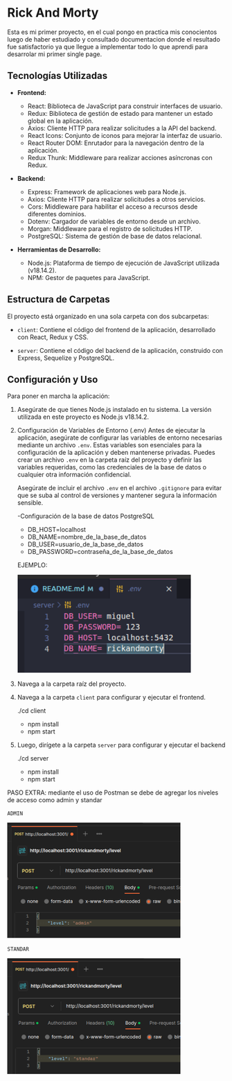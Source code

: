 # Rick And Morty

Esta es mi primer proyecto, en el cual pongo en practica mis conocientos luego de haber estudiado y consultado documentacion donde el resultado fue satisfactorio ya que llegue a implementar todo lo que aprendi para desarrolar mi primer single page.

## Tecnologías Utilizadas

- **Frontend:**

  - React: Biblioteca de JavaScript para construir interfaces de usuario.
  - Redux: Biblioteca de gestión de estado para mantener un estado global en la aplicación.
  - Axios: Cliente HTTP para realizar solicitudes a la API del backend.
  - React Icons: Conjunto de iconos para mejorar la interfaz de usuario.
  - React Router DOM: Enrutador para la navegación dentro de la aplicación.
  - Redux Thunk: Middleware para realizar acciones asíncronas con Redux.

- **Backend:**

  - Express: Framework de aplicaciones web para Node.js.
  - Axios: Cliente HTTP para realizar solicitudes a otros servicios.
  - Cors: Middleware para habilitar el acceso a recursos desde diferentes dominios.
  - Dotenv: Cargador de variables de entorno desde un archivo.
  - Morgan: Middleware para el registro de solicitudes HTTP.
  - PostgreSQL: Sistema de gestión de base de datos relacional.

- **Herramientas de Desarrollo:**
  - Node.js: Plataforma de tiempo de ejecución de JavaScript utilizada (v18.14.2).
  - NPM: Gestor de paquetes para JavaScript.

## Estructura de Carpetas

El proyecto está organizado en una sola carpeta con dos subcarpetas:

- `client`: Contiene el código del frontend de la aplicación, desarrollado con React, Redux y CSS.

- `server`: Contiene el código del backend de la aplicación, construido con Express, Sequelize y PostgreSQL.

## Configuración y Uso

Para poner en marcha la aplicación:

1. Asegúrate de que tienes Node.js instalado en tu sistema. La versión utilizada en este proyecto es Node.js v18.14.2.

2. Configuración de Variables de Entorno (.env)
   Antes de ejecutar la aplicación, asegúrate de configurar las variables de entorno necesarias mediante un archivo `.env`. Estas variables son esenciales para la configuración de la aplicación y deben mantenerse privadas. Puedes crear un archivo `.env` en la carpeta raíz del proyecto y definir las variables requeridas, como las credenciales de la base de datos o cualquier otra información confidencial.

   Asegúrate de incluir el archivo `.env` en el archivo `.gitignore` para evitar que se suba al control de versiones y mantener segura la información sensible.

   -Configuración de la base de datos PostgreSQL

   - DB_HOST=localhost
   - DB_NAME=nombre_de_la_base_de_datos
   - DB_USER=usuario_de_la_base_de_datos
   - DB_PASSWORD=contraseña_de_la_base_de_datos

   EJEMPLO:

   <img src="./client/src/image/env.png" width='400px'/><br>

3. Navega a la carpeta raíz del proyecto.

4. Navega a la carpeta `client` para configurar y ejecutar el frontend.

   ./cd client

   - npm install
   - npm start

5. Luego, dirígete a la carpeta `server` para configurar y ejecutar el backend

   ./cd server

   - npm install
   - npm start

PASO EXTRA: mediante el uso de Postman se debe de agregar los niveles de acceso como admin y standar

    ADMIN

<img src="./client/src/image/admin.png" width='400px'/><br>

    STANDAR

<img src="./client/src/image/standar.png" width='400px'/><br>
